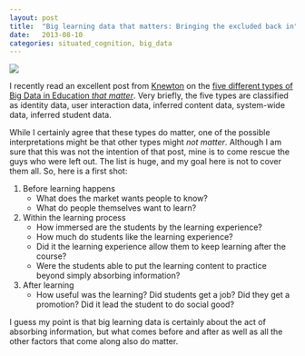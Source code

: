 ```yaml
---
layout: post
title:  "Big learning data that matters: Bringing the excluded back in"
date:   2013-08-10
categories: situated_cognition, big_data
---
```


![](http://edudemic.com/wp-content/uploads/2012/11/learningstyles.jpg)

I recently read an excellent post from [Knewton](http://www.knewton.com/) on the [five different types of Big Data in Education *that matter*](http://www.knewton.com/blog/knewton/from-jose/2013/07/18/big-data-in-education/?utm_medium=email&utm_campaign=July+newsletter+New&utm_content=July+newsletter+New+CID_1e4db5006f527cdc859264e27cfc7e06&utm_source=Knewton+Newsletter&utm_term=Read+more#more). Very briefly, the five types are classified as identity data, user interaction data, inferred content data, system-wide data, inferred student data.

While I certainly agree that these types do matter, one of the possible interpretations might be that other types might *not matter*. Although I am sure that this was not the intention of that post, mine is to come rescue the guys who were left out. 
The list is huge, and my goal here is not to cover them all. So, here is a first shot:

1. Before learning happens
    * What does the market wants people to know?
    * What do people themselves want to learn?
2. Within the learning process
    * How immersed are the students by the learning experience?
    * How much do students like the learning experience?
    * Did it the learning experience allow them to keep learning after the course?
    * Were the students able to put the learning content to practice beyond simply absorbing information?
3. After learning
    * How useful was the learning? Did students get a job? Did they get a promotion? Did it lead the student to do social good?

I guess my point is that big learning data is certainly about the act of absorbing information, but what comes before and after as well as all the other factors that come along also do matter.